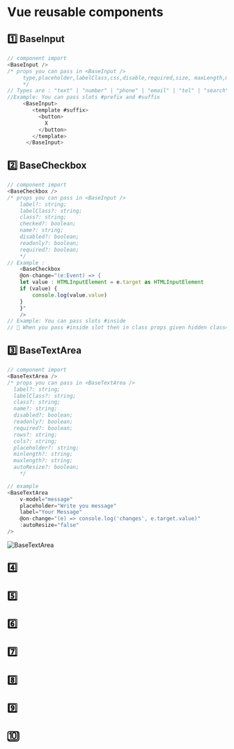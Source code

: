 # Vue reusable components

## 1️⃣ BaseInput

```js
// component import
<BaseInput />
/* props you can pass in <BaseInput />
     type,placeholder,labelClass,css,disable,required,size, maxLength,maxLength,regExpForInput,validationMessage,validationMessageStyle,validationMessage,validationStatus,autoFocus,title
     */
// Types are : "text" | "number" | "phone" | "email" | "tel" | "search";
//Example: You can pass slots #prefix and #suffix
     <BaseInput>
        <template #suffix>
          <button>
            X
          </button>
        </template>
      </BaseInput>
```

## 2️⃣ BaseCheckbox

```js
// component import
<BaseCheckbox />
/* props you can pass in <BaseInput />
    label?: string;
    labelClass?: string;
    class?: string;
    checked?: boolean;
    name?: string;
    disabled?: boolean;
    readonly?: boolean;
    required?: boolean;
    */
// Example :
    <BaseCheckbox
    @on-change="(e:Event) => {
    let value : HTMLInputElement = e.target as HTMLInputElement
    if (value) {
        console.log(value.value)
    }
    }"
    />
// Example: You can pass slots #inside
// 📝 When you pass #inside slot then in class props given hidden class="hidden"

```

## 3️⃣ BaseTextArea

```js
// component import
<BaseTextArea />
/* props you can pass in <BaseTextArea />
  label?: string;
  labelClass?: string;
  class?: string;
  name?: string;
  disabled?: boolean;
  readonly?: boolean;
  required?: boolean;
  rows?: string;
  cols?: string;
  placeholder?: string;
  minlength?: string;
  maxlength?: string;
  autoResize?: boolean;
    */

// example
<BaseTextArea
    v-model="message"
    placeholder="Write you message"
    label="Your Message"
    @on-change="(e) => console.log('changes', e.target.value)"
    :autoResize="false"
/>
```
  ![BaseTextArea](https://github.com/linkon63/vue-reusable-components/blob/feature/textarea-reusable-component/public/img/basetextarea.png?raw=true)

## 4️⃣

## 5️⃣

## 6️⃣

## 7️⃣

## 8️⃣

## 9️⃣

## 🔟
